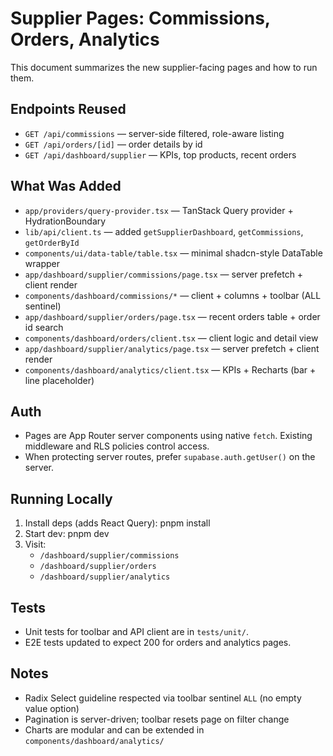# Supplier Pages: Commissions, Orders, Analytics

This document summarizes the new supplier-facing pages and how to run them.

## Endpoints Reused
- `GET /api/commissions` — server-side filtered, role-aware listing
- `GET /api/orders/[id]` — order details by id
- `GET /api/dashboard/supplier` — KPIs, top products, recent orders

## What Was Added
- `app/providers/query-provider.tsx` — TanStack Query provider + HydrationBoundary
- `lib/api/client.ts` — added `getSupplierDashboard`, `getCommissions`, `getOrderById`
- `components/ui/data-table/table.tsx` — minimal shadcn-style DataTable wrapper
- `app/dashboard/supplier/commissions/page.tsx` — server prefetch + client render
- `components/dashboard/commissions/*` — client + columns + toolbar (ALL sentinel)
- `app/dashboard/supplier/orders/page.tsx` — recent orders table + order id search
- `components/dashboard/orders/client.tsx` — client logic and detail view
- `app/dashboard/supplier/analytics/page.tsx` — server prefetch + client render
- `components/dashboard/analytics/client.tsx` — KPIs + Recharts (bar + line placeholder)

## Auth
- Pages are App Router server components using native `fetch`. Existing middleware and RLS policies control access.
- When protecting server routes, prefer `supabase.auth.getUser()` on the server.

## Running Locally
1. Install deps (adds React Query):
   pnpm install
2. Start dev:
   pnpm dev
3. Visit:
   - `/dashboard/supplier/commissions`
   - `/dashboard/supplier/orders`
   - `/dashboard/supplier/analytics`

## Tests
- Unit tests for toolbar and API client are in `tests/unit/`.
- E2E tests updated to expect 200 for orders and analytics pages.

## Notes
- Radix Select guideline respected via toolbar sentinel `ALL` (no empty value option)
- Pagination is server-driven; toolbar resets page on filter change
- Charts are modular and can be extended in `components/dashboard/analytics/`
